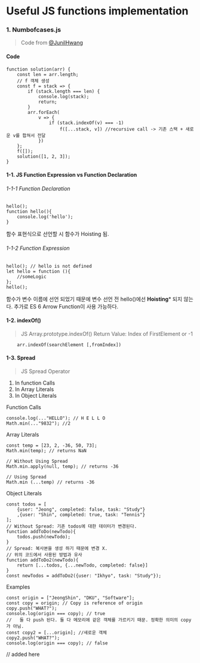 # Useful JS functions implementation

### 1. Numbofcases.js
> Code from [@JunilHwang](https://github.com/DKU-STUDY/Algorithm/blob/master/%EB%AA%A8%EB%93%A0%EA%B2%BD%EC%9A%B0%EC%9D%98%EC%88%98/all.js)

#### Code
```JS
function solution(arr) {
    const len = arr.length;
    // f 객체 생성
    const f = stack => {
        if (stack.length === len) {
            console.log(stack);
            return;
        }
        arr.forEach(
            v => {
                if (stack.indexOf(v) === -1) 
                    f([...stack, v]) //recursive call -> 기존 스택 + 새로운 v를 합쳐서 전달 
            })
    };
    f([]);
    solution([1, 2, 3]);
}
```

#### 1-1. JS Function Expression vs Function Declaration

###### 1-1-1 Function Declaration
```JS
hello();
function hello(){
    console.log('hello');
}
```
함수 표현식으로 선언할 시 함수가 Hoisting 됨. 

###### 1-1-2 Function Expression
```JS
hello(); // hello is not defined
let hello = function (){
    //someLogic
};  
hello();
```
함수가 변수 이름에 선언 되었기 때문에 변수 선언 전 hello()에선 **Hoisting*** 되지 않는다. 
추가로 ES 6 Arrow Function이 사용 가능하다.  

#### 1-2. indexOf()
> JS Array.prototype.indexOf()
Return Value: Index of FirstElement or -1
``` JS
    arr.indexOf(searchElement [,fromIndex])
```

#### 1-3. Spread
> JS Spread Operator

1. In function Calls
2. In Array Literals
3. In Object Literals 

Function Calls
```JS
console.log(..."HELLO"); // H E L L O 
Math.min(..."9832"); //2
```

Array Literals
```JS
const temp = [23, 2, -36, 50, 73];
Math.min(temp); // returns NaN

// Without Using Spread
Math.min.apply(null, temp); // returns -36

// Using Spread 
Math.min (...temp) // returns -36
```

Object Literals
```JS
const todos = [
    {user: "Jeong", completed: false, task: "Study"}
    ,{user: "Shin", completed: true, task: "Tennis"}
];
// Without Spread: 기존 todos에 대한 데이터가 변경된다.
function addToDo(newTodo){
    todos.push(newTodo);
}
// Spread: 복사본을 생성 하기 때문에 변경 X.
// 위의 코드에서 사용된 방법과 유사
function addToDo2(newTodo){
    return [...todos, {...newTodo, completed: false}]
}
const newTodos = addToDo2({user: "Ikhyo", task: "Study"});
```

Examples
```JS
const origin = ["JeongShin", "DKU", "Software"];
const copy = origin; // Copy is reference of origin
copy.push("WHAT?");
console.log(origin === copy); // true
//   둘 다 push 된다. 둘 다 메모리에 같은 객체를 가르키기 때문. 정확한 의미의 copy가 아님. 
const copy2 = [...origin]; //새로운 객체
copy2.push("WHAT?");
console.log(origin === copy); // false 
```

// added here 
